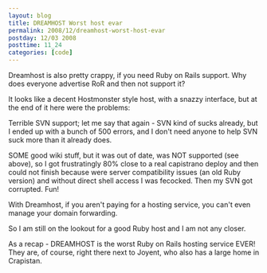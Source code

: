 ```yaml
---
layout: blog
title: DREAMHOST Worst host evar
permalink: 2008/12/dreamhost-worst-host-evar
postday: 12/03 2008
posttime: 11_24
categories: [code]
---
```


<p>Dreamhost is also pretty crappy, if you need Ruby on Rails support. Why does everyone advertise RoR and then not support it?</p>
<p>It looks like a decent Hostmonster style host, with a snazzy interface, but at the end of it here were the problems:</p>
<p>Terrible SVN support; let me say that again - SVN kind of sucks already, but I ended up with a bunch of 500 errors, and I don&#039;t need anyone to help SVN suck more than it already does.</p>
<p>SOME good wiki stuff, but it was out of date, was NOT supported (see above), so I got frustratingly 80% close to a real capistrano deploy and then could not finish because were server compatibility issues (an old Ruby version) and without direct shell access I was fecocked. Then my SVN got corrupted. Fun!</p>
<p>With Dreamhost, if you aren&#039;t paying for a hosting service, you can&#039;t even manage your domain forwarding.</p>
<p>So I am still on the lookout for a good Ruby host and I am not any closer.</p>
<p>As a recap - DREAMHOST is the worst Ruby on Rails hosting service EVER! They are, of course, right there next to Joyent, who also has a large home in Crapistan.</p>
